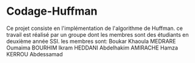 # Codage-Huffman
Ce projet consiste en l'implémentation de l'algorithme de Huffman.
ce travail est réalisé par un groupe dont les membres sont des étudiants en deuxième année SSI.
les membres sont:
Boukar Khaoula
MEDRARE Oumaima
BOURHIM Ikram
HEDDANI Abdelhakim
AMIRACHE Hamza
KERROU Abdessamad

